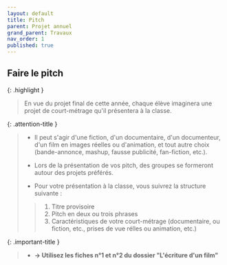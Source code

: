 ```yaml
---
layout: default
title: Pitch
parent: Projet annuel
grand_parent: Travaux
nav_order: 1
published: true
---
```

## Faire le pitch

{: .highlight }
>En vue du projet final de cette année, chaque élève imaginera une projet de court-métrage qu'il présentera à la classe.

{: .attention-title }
>- Il peut s'agir d'une fiction, d'un documentaire, d'un documenteur, d'un film en images réelles ou d'animation, et tout autre choix (bande-annonce, mashup, fausse publicité, fan-fiction, etc.).
>
>- Lors de la présentation de vos pitch, des groupes se formeront autour des projets préférés.
>
>- Pour votre présentation à la classe, vous suivrez la structure suivante :
>>1. Titre provisoire
>>2. Pitch en deux ou trois phrases
>>3. Caractéristiques de votre court-métrage (documentaire, ou fiction, etc., prises de vue rélles ou animation, etc.) 

{: .important-title }
> - **→ Utilisez les fiches n°1 et n°2 du dossier "L'écriture d'un film"**
